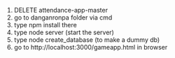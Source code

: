 1. DELETE attendance-app-master
2. go to danganronpa folder via cmd
3. type npm install there
4. type node server (start the server)
5. type node create_database (to make a dummy db)
6. go to http://localhost:3000/gameapp.html in browser

